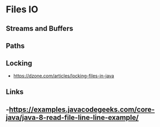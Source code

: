 # Files IO

## Streams and Buffers


## Paths

## Locking

- https://dzone.com/articles/locking-files-in-java


## Links

-https://examples.javacodegeeks.com/core-java/java-8-read-file-line-line-example/
-
